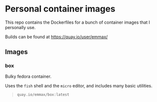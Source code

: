 # Personal container images
This repo contains the Dockerfiles for a bunch of container images that I personally use.

Builds can be found at https://quay.io/user/emmax/

## Images
### box
Bulky fedora container.

Uses the `fish` shell and the `micro` editor, and includes many basic utilities.

> `quay.io/emmax/box:latest`
